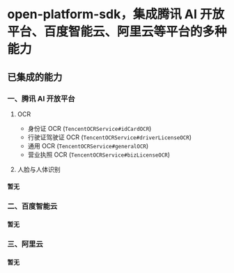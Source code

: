 # open-platform-sdk，集成腾讯 AI 开放平台、百度智能云、阿里云等平台的多种能力

## 已集成的能力

### 一、腾讯 AI 开放平台

1. OCR

   - 身份证 OCR (`TencentOCRService#idCardOCR`)
   - 行驶证驾驶证 OCR (`TencentOCRService#driverLicenseOCR`)
   - 通用 OCR (`TencentOCRService#generalOCR`)
   - 营业执照 OCR (`TencentOCRService#bizLicenseOCR`)

2. 人脸与人体识别

#### 暂无

### 二、百度智能云

#### 暂无

### 三、阿里云

#### 暂无
